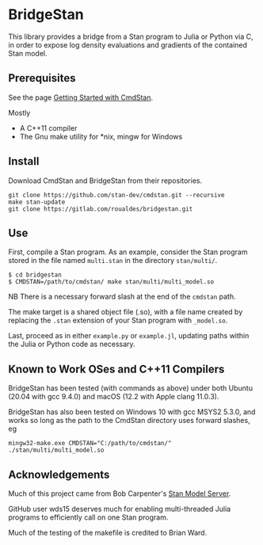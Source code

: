 # BridgeStan

This library provides a bridge from a Stan program to Julia or Python via C, in
order to expose log density evaluations and gradients of the contained Stan
model.

## Prerequisites

See the page [Getting Started with
CmdStan](https://github.com/stan-dev/cmdstan/wiki/Getting-Started-with-CmdStan).

Mostly

* A C++11 compiler
* The Gnu make utility for *nix, mingw for Windows

## Install

Download CmdStan and BridgeStan from their repositories.

```
git clone https://github.com/stan-dev/cmdstan.git --recursive
make stan-update
git clone https://gitlab.com/roualdes/bridgestan.git
```

## Use

First, compile a Stan program.  As an example, consider the Stan program stored
in the file named `multi.stan` in the directory `stan/multi/`.

```
$ cd bridgestan
$ CMDSTAN=/path/to/cmdstan/ make stan/multi/multi_model.so
```

NB There is a necessary forward slash at the end of the `cmdstan` path.

The make target is a shared object file (.so), with a file name created by
replacing the `.stan` extension of your Stan program with `_model.so`.

Last, proceed as in either `example.py` or `example.jl`, updating paths within
the Julia or Python code as necessary.

## Known to Work OSes and C++11 Compilers

BridgeStan has been tested (with commands as above) under both Ubuntu (20.04
with gcc 9.4.0) and macOS (12.2 with Apple clang 11.0.3).

BridgeStan has also been tested on Windows 10 with gcc MSYS2 5.3.0, and
works so long as the path to the CmdStan directory uses forward slashes, eg

```
mingw32-make.exe CMDSTAN="C:/path/to/cmdstan/" ./stan/multi/multi_model.so
```

## Acknowledgements

Much of this project came from Bob Carpenter's [Stan Model
Server](https://github.com/bob-carpenter/stan-model-server/).

GitHub user wds15 deserves much for enabling multi-threaded Julia programs to
efficiently call on one Stan program.

Much of the testing of the makefile is credited to Brian Ward.
